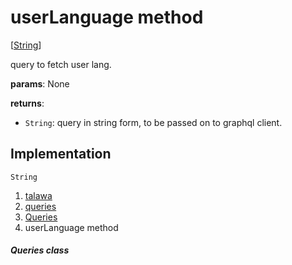 
<div>

# userLanguage method

</div>


[[String](https://api.flutter.dev/flutter/dart-core/String-class.html)]




query to fetch user lang.

**params**: None

**returns**:

-   `String`: query in string form, to be passed on to graphql client.



## Implementation

``` language-dart
String  
```







1.  [talawa](../../index.md)
2.  [queries](../../utils_queries/)
3.  [Queries](../../utils_queries/Queries-class.md)
4.  userLanguage method

##### Queries class







